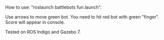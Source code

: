 How to use: "roslaunch battlebots fun.launch".

Use arrows to move green bot.
You need to hit red bot with green "finger".
Score will appear in console.

Tested on ROS Indigo and Gazebo 7.
